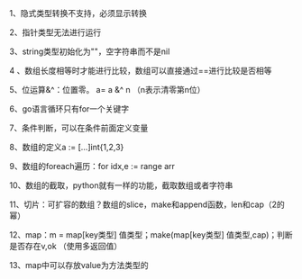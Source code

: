 1、隐式类型转换不支持，必须显示转换

2、指针类型无法进行运行

3、string类型初始化为""，空字符串而不是nil

4 、数组长度相等时才能进行比较，数组可以直接通过==进行比较是否相等

5、位运算&^：位置零。 a= a &^ n  （n表示清零第n位）

6、go语言循环只有for一个关键字

7、条件判断，可以在条件前面定义变量

8、数组的定义a := [...]int{1,2,3}	

9、数组的foreach遍历：for idx,e := range arr

10、数组的截取，python就有一样的功能，截取数组或者字符串

11、切片：可扩容的数组？数组的slice，make和append函数，len和cap（2的幂） 

12、map：m = map[key类型]  值类型；make(map[key类型] 值类型,cap)；判断是否存在v,ok （使用多返回值）

13、map中可以存放value为方法类型的







